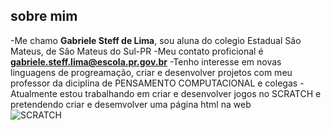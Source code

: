 ## sobre mim ##
-Me chamo **Gabriele Steff de Lima**, sou aluna do colegio Estadual Sâo Mateus, de Sâo Mateus do Sul-PR
-Meu contato proficional é **gabriele.steff.lima@escola.pr.gov.br**
-Tenho interesse em novas linguagens de progreamação, criar e desenvolver projetos com meu professor da diciplina de PENSAMENTO COMPUTACIONAL e colegas 
-Atualmente estou trabalhando em criar e desenvolver jogos no SCRATCH e pretendendo criar e desemvolver uma página html na web  
![SCRATCH](https://img.shields.io/badge/Scratch-4D97FF?style=for-the-badge&logo=Scratch&logoColor=white)
